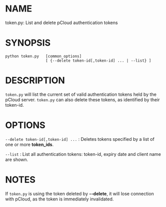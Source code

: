 # NAME
token.py: List and delete pCloud authentication tokens

# SYNOPSIS
```
python token.py   [common_options]
                  [ {--delete token-id[,token-id] ... | --list} ]
```

# DESCRIPTION
`token.py` will list the current set of valid authentication tokens
held by the pCloud server. `token.py` can also delete these tokens,
as identified by their token-id.

# OPTIONS
```--delete token-id[,token-id] ...```
: Deletes tokens specified by a list of one or more **token_ids**.

```--list```
: List all authentication tokens: token-id, expiry date and client
  name are shown.

# NOTES
If `token.py` is using the token deleted by **--delete**, it will lose
connection with pCloud, as the token is immediately invalidated.
